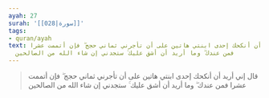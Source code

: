 ```yaml
---
ayah: 27
surah: '[[028|سورة]]'
tags:
- quran/ayah
text: قال إني أريد أن أنكحك إحدى ابنتي هاتين على أن تأجرني ثماني حجج ۖ فإن أتممت عشرا
  فمن عندك ۖ وما أريد أن أشق عليك ۚ ستجدني إن شاء الله من الصالحين
---
```

> قال إني أريد أن أنكحك إحدى ابنتي هاتين على أن تأجرني ثماني حجج ۖ فإن أتممت عشرا فمن عندك ۖ وما أريد أن أشق عليك ۚ ستجدني إن شاء الله من الصالحين
